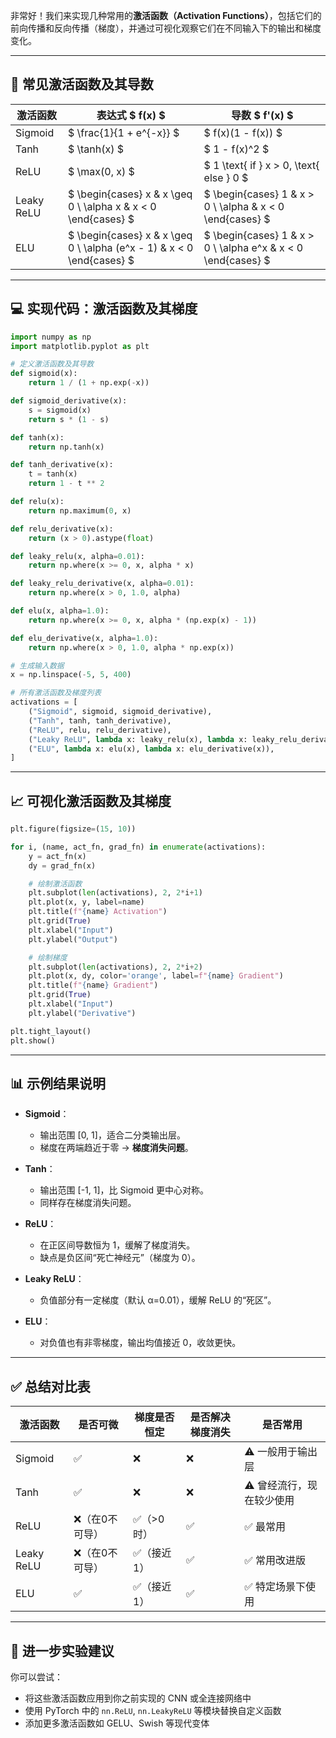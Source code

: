 非常好！我们来实现几种常用的**激活函数（Activation Functions）**，包括它们的前向传播和反向传播（梯度），并通过可视化观察它们在不同输入下的输出和梯度变化。

---

## 🧠 常见激活函数及其导数

| 激活函数 | 表达式 $ f(x) $ | 导数 $ f'(x) $ |
|----------|------------------|------------------|
| Sigmoid  | $ \frac{1}{1 + e^{-x}} $ | $ f(x)(1 - f(x)) $ |
| Tanh     | $ \tanh(x) $             | $ 1 - f(x)^2 $      |
| ReLU     | $ \max(0, x) $           | $ 1 \text{ if } x > 0, \text{ else } 0 $ |
| Leaky ReLU | $ \begin{cases} x & x \geq 0 \\ \alpha x & x < 0 \end{cases} $ | $ \begin{cases} 1 & x > 0 \\ \alpha & x < 0 \end{cases} $ |
| ELU      | $ \begin{cases} x & x \geq 0 \\ \alpha (e^x - 1) & x < 0 \end{cases} $ | $ \begin{cases} 1 & x > 0 \\ \alpha e^x & x < 0 \end{cases} $ |

---

## 💻 实现代码：激活函数及其梯度

```python
import numpy as np
import matplotlib.pyplot as plt

# 定义激活函数及其导数
def sigmoid(x):
    return 1 / (1 + np.exp(-x))

def sigmoid_derivative(x):
    s = sigmoid(x)
    return s * (1 - s)

def tanh(x):
    return np.tanh(x)

def tanh_derivative(x):
    t = tanh(x)
    return 1 - t ** 2

def relu(x):
    return np.maximum(0, x)

def relu_derivative(x):
    return (x > 0).astype(float)

def leaky_relu(x, alpha=0.01):
    return np.where(x >= 0, x, alpha * x)

def leaky_relu_derivative(x, alpha=0.01):
    return np.where(x > 0, 1.0, alpha)

def elu(x, alpha=1.0):
    return np.where(x >= 0, x, alpha * (np.exp(x) - 1))

def elu_derivative(x, alpha=1.0):
    return np.where(x > 0, 1.0, alpha * np.exp(x))

# 生成输入数据
x = np.linspace(-5, 5, 400)

# 所有激活函数及梯度列表
activations = [
    ("Sigmoid", sigmoid, sigmoid_derivative),
    ("Tanh", tanh, tanh_derivative),
    ("ReLU", relu, relu_derivative),
    ("Leaky ReLU", lambda x: leaky_relu(x), lambda x: leaky_relu_derivative(x)),
    ("ELU", lambda x: elu(x), lambda x: elu_derivative(x)),
]
```

---

## 📈 可视化激活函数及其梯度

```python
plt.figure(figsize=(15, 10))

for i, (name, act_fn, grad_fn) in enumerate(activations):
    y = act_fn(x)
    dy = grad_fn(x)

    # 绘制激活函数
    plt.subplot(len(activations), 2, 2*i+1)
    plt.plot(x, y, label=name)
    plt.title(f"{name} Activation")
    plt.grid(True)
    plt.xlabel("Input")
    plt.ylabel("Output")

    # 绘制梯度
    plt.subplot(len(activations), 2, 2*i+2)
    plt.plot(x, dy, color='orange', label=f"{name} Gradient")
    plt.title(f"{name} Gradient")
    plt.grid(True)
    plt.xlabel("Input")
    plt.ylabel("Derivative")

plt.tight_layout()
plt.show()
```

---

## 📊 示例结果说明

- **Sigmoid**：
    - 输出范围 [0, 1]，适合二分类输出层。
    - 梯度在两端趋近于零 → **梯度消失问题**。

- **Tanh**：
    - 输出范围 [-1, 1]，比 Sigmoid 更中心对称。
    - 同样存在梯度消失问题。

- **ReLU**：
    - 在正区间导数恒为 1，缓解了梯度消失。
    - 缺点是负区间“死亡神经元”（梯度为 0）。

- **Leaky ReLU**：
    - 负值部分有一定梯度（默认 α=0.01），缓解 ReLU 的“死区”。

- **ELU**：
    - 对负值也有非零梯度，输出均值接近 0，收敛更快。

---

## ✅ 总结对比表

| 激活函数 | 是否可微 | 梯度是否恒定 | 是否解决梯度消失 | 是否常用 |
|---------|-----------|---------------|-------------------|------------|
| Sigmoid | ✅        | ❌            | ❌                | ⚠️ 一般用于输出层 |
| Tanh    | ✅        | ❌            | ❌                | ⚠️ 曾经流行，现在较少使用 |
| ReLU    | ❌（在0不可导） | ✅（>0时） | ✅                | ✅ 最常用 |
| Leaky ReLU | ❌（在0不可导） | ✅（接近1） | ✅               | ✅ 常用改进版 |
| ELU     | ✅        | ✅（接近1）   | ✅                | ✅ 特定场景下使用 |

---

## 🧩 进一步实验建议

你可以尝试：

- 将这些激活函数应用到你之前实现的 CNN 或全连接网络中
- 使用 PyTorch 中的 `nn.ReLU`, `nn.LeakyReLU` 等模块替换自定义函数
- 添加更多激活函数如 GELU、Swish 等现代变体
